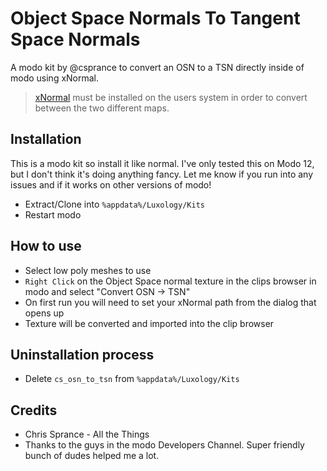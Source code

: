 # Object Space Normals To Tangent Space Normals
A modo kit by @csprance to convert an OSN to a TSN directly inside of modo using xNormal.

> [xNormal](https://xnormal.net/) must be installed on the users system in order to convert between the two different maps.

## Installation
This is a modo kit so install it like normal. I've only tested this on Modo 12, but I don't think it's doing anything
fancy. Let me know if you run into any issues and if it works on other versions of modo!
* Extract/Clone into `%appdata%/Luxology/Kits`
* Restart modo

## How to use
* Select low poly meshes to use
* `Right Click` on the Object Space normal texture in the clips browser in modo and select "Convert OSN -> TSN"
* On first run you will need to set your xNormal path from the dialog that opens up
* Texture will be converted and imported into the clip browser

## Uninstallation process
* Delete `cs_osn_to_tsn` from `%appdata%/Luxology/Kits`

## Credits
* Chris Sprance - All the Things
* Thanks to the guys in the modo Developers Channel. Super friendly bunch of dudes helped me a lot.

